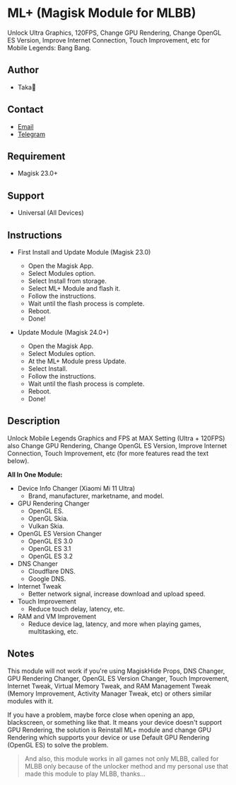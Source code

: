 # ML+ (Magisk Module for MLBB)
Unlock Ultra Graphics, 120FPS, Change GPU Rendering, Change OpenGL ES Version, Improve Internet Connection, Touch Improvement, etc for Mobile Legends: Bang Bang.

## Author
* Taka🌿

## Contact
* [Email](mailto:takeru.kageyuki@gmail.com)
* [Telegram](https://t.me/takeru_kageyuki)

## Requirement
* Magisk 23.0+

## Support
* Universal (All Devices)

## Instructions
* First Install and Update Module (Magisk 23.0)
   * Open the Magisk App.
   * Select Modules option.
   * Select Install from storage.
   * Select ML+ Module and flash it.
   * Follow the instructions.
   * Wait until the flash process is complete.
   * Reboot.
   * Done!

* Update Module (Magisk 24.0+)
   * Open the Magisk App.
   * Select Modules option.
   * At the ML+ Module press Update.
   * Select Install.
   * Follow the instructions.
   * Wait until the flash process is complete.
   * Reboot.
   * Done!

## Description
Unlock Mobile Legends Graphics and FPS at MAX Setting (Ultra + 120FPS) also Change GPU Rendering, Change OpenGL ES Version, Improve Internet Connection, Touch Improvement, etc (for more features read the text below).

**All In One Module:**
* Device Info Changer (Xiaomi Mi 11 Ultra)
   * Brand, manufacturer, marketname, and model.
* GPU Rendering Changer
   * OpenGL ES.
   * OpenGL Skia.
   * Vulkan Skia.
* OpenGL ES Version Changer
   * OpenGL ES 3.0
   * OpenGL ES 3.1
   * OpenGL ES 3.2
* DNS Changer
   * Cloudflare DNS.
   * Google DNS.
* Internet Tweak
   * Better network signal, increase download and upload speed.
* Touch Improvement
   * Reduce touch delay, latency, etc.
* RAM and VM Improvement
   * Reduce device lag, latency, and more when playing games, multitasking, etc.

## Notes
This module will not work if you're using MagiskHide Props, DNS Changer, GPU Rendering Changer, OpenGL ES Version Changer, Touch Improvement, Internet Tweak, Virtual Memory Tweak, and RAM Management Tweak (Memory Improvement, Activity Manager Tweak, etc) or others similar modules with it.

If you have a problem, maybe force close when opening an app, blackscreen, or something like that. It means your device doesn't support GPU Rendering, the solution is Reinstall ML+ module and change GPU Rendering which supports your device or use Default GPU Rendering (OpenGL ES) to solve the problem.

> And also, this module works in all games not only MLBB, called for MLBB only because of the unlocker method and my personal use that made this module to play MLBB, thanks...
